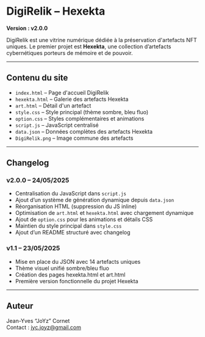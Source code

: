 # DigiRelik – Hexekta

**Version : v2.0.0**

DigiRelik est une vitrine numérique dédiée à la préservation d'artefacts NFT uniques. Le premier projet est **Hexekta**, une collection d’artefacts cybernétiques porteurs de mémoire et de pouvoir.

---

## Contenu du site

- `index.html` – Page d'accueil DigiRelik
- `hexekta.html` – Galerie des artefacts Hexekta
- `art.html` – Détail d'un artefact
- `style.css` – Style principal (thème sombre, bleu fluo)
- `option.css` – Styles complémentaires et animations
- `script.js` – JavaScript centralisé
- `data.json` – Données complètes des artefacts Hexekta
- `DigiRelik.png` – Image commune des artefacts

---

## Changelog

### v2.0.0 – 24/05/2025
- Centralisation du JavaScript dans `script.js`
- Ajout d’un système de génération dynamique depuis `data.json`
- Réorganisation HTML (suppression du JS inline)
- Optimisation de `art.html` et `hexekta.html` avec chargement dynamique
- Ajout de `option.css` pour les animations et détails CSS
- Maintien du style principal dans `style.css`
- Ajout d’un README structuré avec changelog

### v1.1 – 23/05/2025
- Mise en place du JSON avec 14 artefacts uniques
- Thème visuel unifié sombre/bleu fluo
- Création des pages hexekta.html et art.html
- Première version fonctionnelle du projet Hexekta

---

## Auteur

Jean-Yves “JoYz” Cornet  
Contact : jyc.joyz@gmail.com
